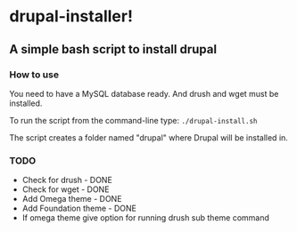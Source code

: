 drupal-installer!
================

## A simple bash script to install drupal

### How to use

You need to have a MySQL database ready. And drush and wget must be installed.

To run the script from the command-line type: `./drupal-install.sh`

The script creates a folder named "drupal" where Drupal will be installed in.

### TODO
  - Check for drush       - DONE
  - Check for wget        - DONE
  - Add Omega theme       - DONE
  - Add Foundation theme  - DONE
  - If omega theme give option for running drush sub theme command
